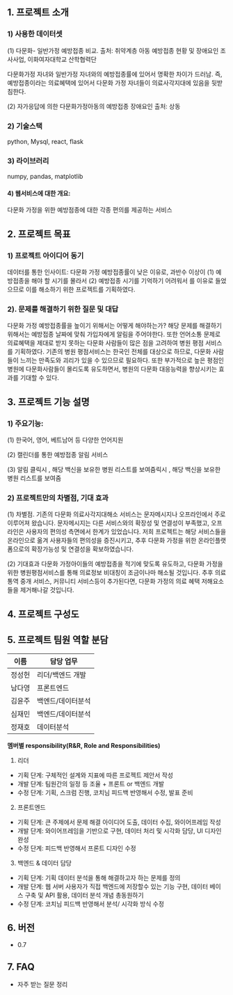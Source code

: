  ## 1. 프로젝트 소개

### 1) 사용한 데이터셋

  (1) 다문화- 일반가정 예방접종 비교. 
  출처: 취약계층 아동 예방접종 현황 및 장애요인 조사사업,  이화여자대학교  산학협력단

  다문화가정 자녀와 일반가정 자녀와의 예방접종률에 있어서 명확한 차이가 드러남.
  즉, 예방접종이라는 의료혜택에 있어서 다문화 가정 자녀들이 의료사각지대에 있음을 뒷받침한다.

  (2) 자가응답에 의한 다문화가정아동의 예방접종 장애요인
  출처: 상동


### 2) 기술스택 
  python, Mysql, react, flask 

### 3) 라이브러리 
  numpy, pandas, matplotlib 


#### 4) 웹서비스에 대한 개요:
  다문화 가정을 위한 예방점종에 대한 각종 편의를 제공하는 서비스 




## 2. 프로젝트 목표

### 1) 프로젝트 아이디어 동기
  데이터를 통한 인사이트:
  다문화 가정 예방접종률이 낮은 이유로,  과반수 이상이
  (1) 예방접종을 해야 할 시기를 몰라서 
  (2) 예방접종 시기를 기억하기 어려워서
  를 이유로 들었으므로 이를 해소하기 위한 프로젝트를 기획하였다.

### 2). 문제를 해결하기 위한  질문 및 대답
  다문화 가정 예방접종률을 높이기 위해서는 어떻게 해야하는가?
  해당 문제를 해결하기 위해서는 예방접종 날짜에 맞춰 가입자에게 알림을 주어야한다.
  또한 언어소통 문제로 의료혜택을 제대로 받지 못하는 다문화 사람들이 많은 점을 고려하여
  병원 평점 서비스를 기획하였다.
  기존의 병원 평점서비스는 한국인 전체를 대상으로 하므로, 다문화 사람들이 느끼는 만족도와 괴리가 있을 수 있으므로 필요하다.
  또한 부가적으로 높은 평점인 병원에 다문화사람들이 몰리도록 유도하면서, 병원의 다문화 대응능력을 향상시키는 효과를 기대할 수 있다.



## 3. 프로젝트 기능 설명

### 1) 주요기능:

  (1) 한국어, 영어, 베트남어 등 다양한 언어지원

  (2) 캘린더를 통한 예방접종 알림 서비스

  (3) 알림 클릭시 , 해당 백신을 보유한 병원 리스트를 보여줌릭시 , 해당 백신을 보유한 병원 리스트를 보여줌


### 2) 프로젝트만의 차별점, 기대 효과

  (1) 차별점.
    기존의 다문화 의료사각지대해소 서비스는 문자메시지나 오프라인에서 주로 이루어져 왔습니다.
    문자메시지는 다른 서비스와의 확장성 및 연결성이 부족했고, 오프라인은 사용자의 편의성 측면에서 한계가 있었습니다.
    저희 프로젝트는  해당 서비스들을 온라인으로 옮겨 사용자들의 편의성을 증진시키고,
    추후 다문화 가정을 위한 온라인플랫폼으로의 확장가능성 및 연결성을 확보하였습니다.


  (2) 기대효과
    다문화 가정아이들의 예방접종을 적기에 맞도록 유도하고,
    다문화 가정을 위한 병원평점서비스를 통해 의료정보 비대칭이 조금이나마 해소될 것입니다.
    추후 의료 통역 중개 서비스, 커뮤니티 서비스등이 추가된다면, 다문화 가정의 의료 혜택 저해요소들을 제거해나갈 것입니다.


## 4. 프로젝트 구성도
[](https://ovenapp.io/view/aUfENOzE0qnnn0G8vwqDNidx4j5kiEM0/Johv1)

## 5. 프로젝트 팀원 역할 분담




| 이름 | 담당 업무 |
| ------ | ------ |
|정성헌 | 리더/백엔드 개발 |
|남다영 | 프론트엔드 |
|김윤주 | 백엔드/데이터분석 |
|심재민 | 백엔드/데이터분석 |
|정재호 | 데이터분석 |



**멤버별 responsibility(R&R, Role and Responsibilities)**

1. 리더 

- 기획 단계: 구체적인 설계와 지표에 따른 프로젝트 제안서 작성
- 개발 단계: 팀원간의 일정 등 조율 + 프론트 or 백엔드 개발
- 수정 단계: 기획, 스크럼 진행, 코치님 피드백 반영해서 수정, 발표 준비

2. 프론트엔드 

- 기획 단계: 큰 주제에서 문제 해결 아이디어 도출, 데이터 수집, 와이어프레임 작성
- 개발 단계: 와이어프레임을 기반으로 구현, 데이터 처리 및 시각화 담당, UI 디자인 완성
- 수정 단계: 피드백 반영해서 프론트 디자인 수정

 3. 백엔드 & 데이터 담당  

- 기획 단계: 기획 데이터 분석을 통해 해결하고자 하는 문제를 정의
- 개발 단계: 웹 서버 사용자가 직접 백엔드에 저장할수 있는 기능 구현, 데이터 베이스 구축 및 API 활용, 데이터 분석 개념 총동원하기
- 수정 단계: 코치님 피드백 반영해서 분석/ 시각화 방식 수정

## 6. 버전
  - 0.7


## 7. FAQ
  - 자주 받는 질문 정리
